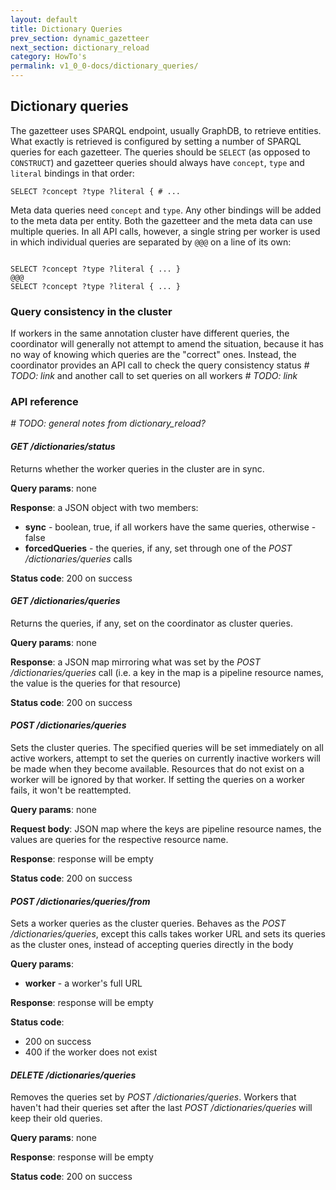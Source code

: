 ```yaml
---
layout: default
title: Dictionary Queries
prev_section: dynamic_gazetteer
next_section: dictionary_reload
category: HowTo's
permalink: v1_0_0-docs/dictionary_queries/
---
```


## Dictionary queries

The gazetteer uses SPARQL endpoint, usually GraphDB, to retrieve entities. What exactly is retrieved is configured by setting a number of SPARQL queries for each gazetteer. The queries should be `SELECT` (as opposed to `CONSTRUCT`) and gazetteer queries should always have `concept`, `type` and `literal` bindings in that order:
<pre><code>SELECT ?concept ?type ?literal { # ...</code></pre>
Meta data queries need `concept` and `type`. Any other bindings will be added to the meta data per entity. Both the gazetteer and the meta data can use multiple queries. In all API calls, however, a single string per worker is used in which individual queries are separated by `@@@` on a line of its own:
<pre><code>
SELECT ?concept ?type ?literal { ... }
@@@
SELECT ?concept ?type ?literal { ... }
</code></pre>

### Query consistency in the cluster

If workers in the same annotation cluster have different queries, the coordinator will generally not attempt to amend the situation, because it has no way of knowing which queries are the "correct" ones. Instead, the coordinator provides an API call to check the query consistency status _# TODO: link_ and another call to set queries on all workers _# TODO: link_

### API reference

_# TODO: general notes from dictionary_reload?_

#### _GET /dictionaries/status_

Returns whether the worker queries in the cluster are in sync.

**Query params**: none

**Response**: a JSON object with two members:
* **sync** - boolean, true, if all workers have the same queries, otherwise - false
* **forcedQueries** - the queries, if any, set through one of the *POST /dictionaries/queries* calls

**Status code**: 200 on success

#### _GET /dictionaries/queries_

Returns the queries, if any, set on the coordinator as cluster queries.

**Query params**: none

**Response**: a JSON map mirroring what was set by the *POST /dictionaries/queries* call (i.e. a key in the map is a pipeline resource names,
the value is the queries for that resource)

**Status code**: 200 on success

#### _POST /dictionaries/queries_

Sets the cluster queries. The specified queries will be set immediately on all active workers, attempt to set the queries on currently
inactive workers will be made when they become available. Resources that do not exist on a worker will be ignored by that worker.
If setting the queries on a worker fails, it won't be reattempted.

**Query params**: none

**Request body**: JSON map where the keys are pipeline resource names, the values are queries for the respective resource name.

**Response**: response will be empty

**Status code**: 200 on success

#### _POST /dictionaries/queries/from_

Sets a worker queries as the cluster queries. Behaves as the _POST /dictionaries/queries_, except this calls takes worker URL and
sets its queries as the cluster ones, instead of accepting queries directly in the body

**Query params**:

* **worker** - a worker's full URL

**Response**: response will be empty

**Status code**:

* 200 on success
* 400 if the worker does not exist


#### _DELETE /dictionaries/queries_

Removes the queries set by _POST /dictionaries/queries_. Workers that haven't had their queries set after the last
_POST /dictionaries/queries_ will keep their old queries.

**Query params**: none

**Response**: response will be empty

**Status code**: 200 on success
